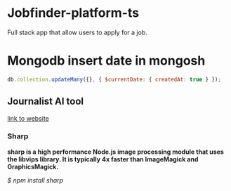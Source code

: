 # Jobfinder-platform-ts
Full stack app that allow users to apply for a job.

# Mongodb insert date in mongosh

```js
db.collection.updateMany({}, { $currentDate: { createdAt: true } });
```

## Journalist AI tool

[link to website](https://www.smartdiary.co)

### Sharp

**sharp is a high performance Node.js image processing module that uses the libvips library. It is typically 4x faster than ImageMagick and GraphicsMagick.**

_$ npm install sharp_


